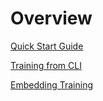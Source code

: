 # Overview

[Quick Start Guide](QuickStartGuide.md)

[Training from CLI](CliTraining.md)

[Embedding Training](EmbeddingTraining.md)
